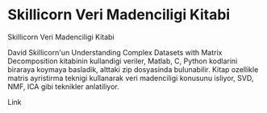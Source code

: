 # Skillicorn Veri Madenciligi Kitabi


Skillicorn Veri Madenciligi Kitabi




David Skillicorn'un Understanding Complex Datasets with Matrix Decomposition  kitabinin kullandigi veriler, Matlab, C, Python kodlarini biraraya koymaya basladik, alttaki zip dosyasinda bulunabilir. Kitap ozellikle matris ayristirma teknigi kullanarak veri madenciligi konusunu isliyor, SVD, NMF, ICA gibi teknikler anlatiliyor.

Link





